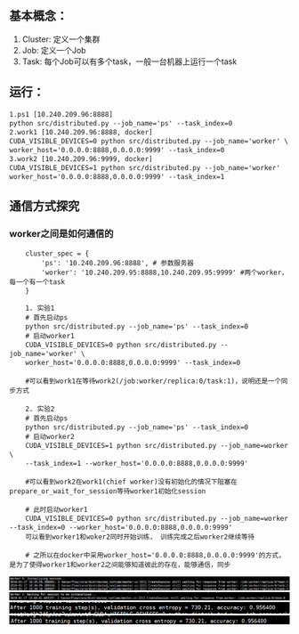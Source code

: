 ##  基本概念：

1. Cluster:  定义一个集群
2. Job:  定义一个Job
3. Task: 每个Job可以有多个task，一般一台机器上运行一个task

##  运行：

```
1.ps1 [10.240.209.96:8888]
python src/distributed.py --job_name='ps' --task_index=0
2.work1 [10.240.209.96:8888, docker]
CUDA_VISIBLE_DEVICES=0 python src/distributed.py --job_name='worker' \
worker_host='0.0.0.0:8888,0.0.0.0:9999' --task_index=0
3.work2 [10.240.209.96:9999, docker]
CUDA_VISIBLE_DEVICES=1 python src/distributed.py --job_name='worker' 
worker_host='0.0.0.0:8888,0.0.0.0:9999' --task_index=1
```

## 通信方式探究
### worker之间是如何通信的
```
	cluster_spec = {
		'ps': '10.240.209.96:8888', # 参数服务器
		'worker': '10.240.209.95:8888,10.240.209.95:9999' #两个worker，每一个有一个task
	}
```
```
	1. 实验1
	# 首先启动ps
	python src/distributed.py --job_name='ps' --task_index=0
	# 启动worker1
	CUDA_VISIBLE_DEVICES=0 python src/distributed.py --job_name='worker' \
    worker_host='0.0.0.0:8888,0.0.0.0:9999' --task_index=0

	#可以看到work1在等待work2(/job:worker/replica:0/task:1)，说明还是一个同步方式

	2. 实验2
	# 首先启动ps
	python src/distributed.py --job_name='ps' --task_index=0
	# 启动worker2
	CUDA_VISIBLE_DEVICES=1 python src/distributed.py --job_name=worker \ 
	--task_index=1 --worker_host='0.0.0.0:8888,0.0.0.0:9999'
	
	#可以看到work2在work1(chief worker)没有初始化的情况下阻塞在prepare_or_wait_for_session等待worker1初始化session

	# 此时启动worker1
	CUDA_VISIBLE_DEVICES=0 python src/distributed.py --job_name=worker --task_index=0 --worker_host='0.0.0.0:8888,0.0.0.0:9999'
	可以看到worker1和woker2同时开始训练， 训练完成之后worker2继续等待

	# 之所以在docker中采用worker_host='0.0.0.0:8888,0.0.0.0:9999'的方式，是为了使得worker1和worker2之间能够知道彼此的存在，能够通信，同步
```
![图1](./images/img1.png)
![图2](./images/img2.png)
![图3](./images/img3.png)
![图4](./images/img4.png)